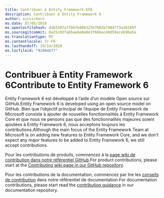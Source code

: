 ```yaml
---
title: Contribuer à Entity Framework-EF6
description: Contribuer à Entity Framework 6
author: ajcvickers
ms.date: 07/05/2018
ms.openlocfilehash: d3b5207a7f06fb886325b7682b7984773a30189f
ms.sourcegitcommit: 0a25c03fa65ae6e0e0e3f66bac48d59eceb96a5a
ms.translationtype: MT
ms.contentlocale: fr-FR
ms.lasthandoff: 10/14/2020
ms.locfileid: "92064677"
---
```

# <a name="contribute-to-entity-framework-6"></a><span data-ttu-id="67003-103">Contribuer à Entity Framework 6</span><span class="sxs-lookup"><span data-stu-id="67003-103">Contribute to Entity Framework 6</span></span>
<span data-ttu-id="67003-104">Entity Framework 6 est développé à l’aide d’un modèle Open source sur GitHub.</span><span class="sxs-lookup"><span data-stu-id="67003-104">Entity Framework 6 is developed using an open source model on GitHub.</span></span> <span data-ttu-id="67003-105">Bien que l’objectif principal de l’équipe de Entity Framework de Microsoft consiste à ajouter de nouvelles fonctionnalités à Entity Framework Core et que nous ne pensons pas que des fonctionnalités majeures soient ajoutées à Entity Framework 6, nous acceptons toujours les contributions.</span><span class="sxs-lookup"><span data-stu-id="67003-105">Although the main focus of the Entity Framework Team at Microsoft is on adding new features to Entity Framework Core, and we don't expect any major features to be added to Entity Framework 6, we still accept contributions.</span></span>

<span data-ttu-id="67003-106">Pour les contributions de produits, commencez à la [page wiki de contribution dans notre référentiel GitHub](https://github.com/aspnet/EntityFramework6/wiki/Contributing).</span><span class="sxs-lookup"><span data-stu-id="67003-106">For product contributions, please start at the [Contributing wiki page in our GitHub repository](https://github.com/aspnet/EntityFramework6/wiki/Contributing).</span></span>

<span data-ttu-id="67003-107">Pour les contributions de la documentation, commencez par lire les [conseils de contribution](https://github.com/dotnet/EntityFramework.Docs/blob/master/CONTRIBUTING.md) dans notre référentiel de documentation.</span><span class="sxs-lookup"><span data-stu-id="67003-107">For documentation contributions, please start read the [contribution guidance](https://github.com/dotnet/EntityFramework.Docs/blob/master/CONTRIBUTING.md) in our documentation repository.</span></span>

